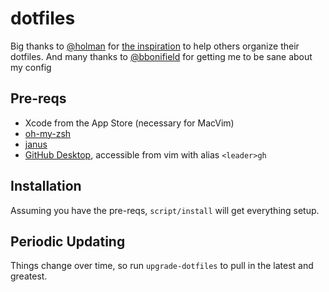 # dotfiles

Big thanks to [@holman](https://github.com/holman) for [the inspiration](https://github.com/holman/dotfiles) to help others organize their dotfiles. And many thanks to [@bbonifield](https://github.com/bbonifield) for getting me to be sane about my config

## Pre-reqs

- Xcode from the App Store (necessary for MacVim)
- [oh-my-zsh](https://github.com/robbyrussell/oh-my-zsh)
- [janus](https://github.com/carlhuda/janus)
- [GitHub Desktop](https://desktop.github.com/), accessible from vim with alias `<leader>gh`

## Installation

Assuming you have the pre-reqs, `script/install` will get everything setup.

## Periodic Updating

Things change over time, so run `upgrade-dotfiles` to pull in the latest
and greatest.
